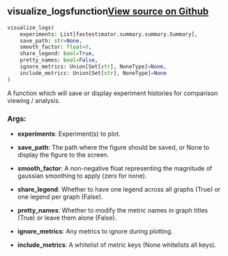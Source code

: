 ## visualize_logs<span class="tag">function</span><a class="sourcelink" href=https://github.com/fastestimator/fastestimator/blob/r1.0/fastestimator/summary/logs/log_plot.py/#L169-L202>View source on Github</a>
```python
visualize_logs(
	experiments: List[fastestimator.summary.summary.Summary],
	save_path: str=None,
	smooth_factor: float=0,
	share_legend: bool=True,
	pretty_names: bool=False,
	ignore_metrics: Union[Set[str], NoneType]=None,
	include_metrics: Union[Set[str], NoneType]=None
)
```
A function which will save or display experiment histories for comparison viewing / analysis.


<h3>Args:</h3>


* **experiments**: Experiment(s) to plot.

* **save_path**: The path where the figure should be saved, or None to display the figure to the screen.

* **smooth_factor**: A non-negative float representing the magnitude of gaussian smoothing to apply (zero for none).

* **share_legend**: Whether to have one legend across all graphs (True) or one legend per graph (False).

* **pretty_names**: Whether to modify the metric names in graph titles (True) or leave them alone (False).

* **ignore_metrics**: Any metrics to ignore during plotting.

* **include_metrics**: A whitelist of metric keys (None whitelists all keys).


